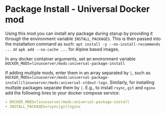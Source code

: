 # Package Install - Universal Docker mod

Using this mod you can install any package during starup by providing it through the environment variable `INSTALL_PACKAGES`. This is then passed into the installation command as such: `apt install -y --no-install-recommends ...` or `apk add --no-cache ...` for Alpine based images.

In any docker container arguments, set an environment variable `DOCKER_MODS=linuxserver/mods:universal-package-install`

If adding multiple mods, enter them in an array separated by `|`, such as `DOCKER_MODS=linuxserver/mods:universal-package-install|linuxserver/mods:universal-stdout-logs`. Similarly, for installing multiple packages separate them by `|`.
E.g., to install `rsync`, `git` and `nginx` add the following lines to your docker compose service:
```yaml
- DOCKER_MODS=linuxserver/mods:universal-package-install
- INSTALL_PACKAGES=rsync|git|nginx
```
